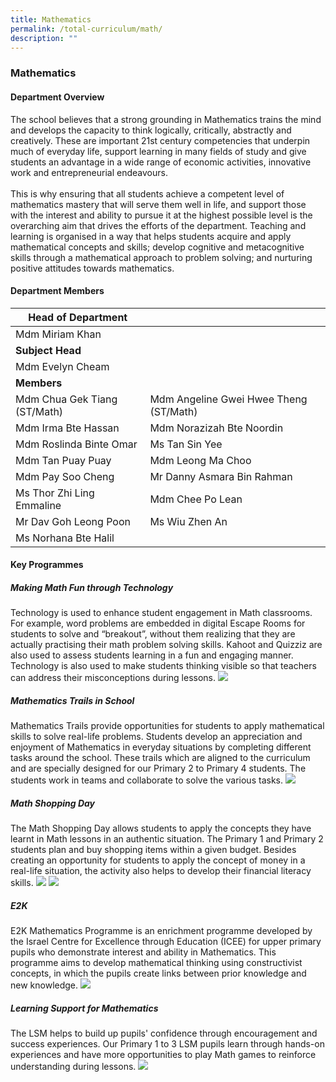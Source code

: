 ```yaml
---
title: Mathematics
permalink: /total-curriculum/math/
description: ""
---
```

### Mathematics

#### Department Overview
The school believes that a strong grounding in Mathematics trains the mind and develops the capacity to think logically, critically, abstractly and creatively. These are important 21st century competencies that underpin much of everyday life, support learning in many fields of study and give students an advantage in a wide range of economic activities, innovative work and entrepreneurial endeavours.<br><br>
This is why ensuring that all students achieve a competent level of mathematics mastery that will serve them well in life, and support those with the interest and ability to pursue it at the highest possible level is the overarching aim that drives the efforts of the department. Teaching and learning is organised in a way that helps students acquire and apply mathematical concepts and skills; develop cognitive and metacognitive skills through a mathematical approach to problem solving; and nurturing positive attitudes towards mathematics.


#### Department Members

|**Head of Department**|||
| -------- | -------- | -------- |
|Mdm Miriam Khan|||
|**Subject Head**|||
|Mdm Evelyn Cheam|||
|**Members**|||
|Mdm Chua Gek Tiang (ST/Math)|Mdm Angeline Gwei Hwee Theng (ST/Math)||
|Mdm Irma Bte Hassan|Mdm Norazizah Bte Noordin ||
|Mdm Roslinda Binte Omar|Ms Tan Sin Yee||
|Mdm Tan Puay Puay|Mdm Leong Ma Choo||
|Mdm Pay Soo Cheng|Mr Danny Asmara Bin Rahman||
|Ms Thor Zhi Ling Emmaline|Mdm Chee Po Lean ||
|Mr Dav Goh Leong Poon|Ms Wiu Zhen An||
|Ms Norhana Bte Halil|||

#### Key Programmes

##### Making Math Fun through Technology
Technology is used to enhance student engagement in Math classrooms. For example, word problems are embedded in digital Escape Rooms for students to solve and “breakout”, without them realizing that they are actually practising their math problem solving skills. Kahoot and Quizziz are also used to assess students learning in a fun and engaging manner. Technology is also used to make students thinking visible so that teachers can address their misconceptions during lessons.
![](/images/2023%20mmftt.jpg)


##### Mathematics Trails in School
Mathematics Trails provide opportunities for students to apply mathematical skills to solve real-life problems. Students develop an appreciation and enjoyment of Mathematics in everyday situations by completing different tasks around the school. These trails which are aligned to the curriculum and are specially designed for our Primary 2 to Primary 4 students. The students work in teams and collaborate to solve the various tasks.
![](/images/2023%20mt%20photo%201.jpg)

##### Math Shopping Day
The Math Shopping Day allows students to apply the concepts they have learnt in Math lessons in an authentic situation. The Primary 1 and Primary 2 students plan and buy shopping items within a given budget. Besides creating an opportunity for students to apply the concept of money in a real-life situation, the activity also helps to develop their financial literacy skills.
![](/images/2023%20msd%20photo%202.jpg)
![](/images/2023%20msd%20photo%201.jpg)


##### E2K
E2K Mathematics Programme is an enrichment programme developed by the Israel Centre for Excellence through Education (ICEE) for upper primary pupils who demonstrate interest and ability in Mathematics. This programme aims to develop mathematical thinking using constructivist concepts, in which the pupils create links between prior knowledge and new knowledge.
![](/images/2023%20e2k.jpg)


#####  Learning Support for Mathematics
The LSM helps to build up pupils' confidence through encouragement and success experiences. Our Primary 1 to 3 LSM pupils learn through hands-on experiences and have more opportunities to play Math games to reinforce understanding during lessons.
![](/images/2023%20lsm%20photo.jpg)